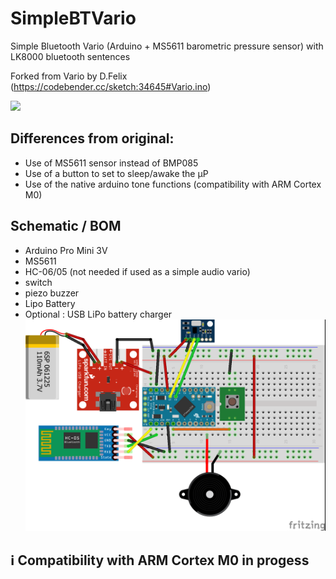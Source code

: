 # SimpleBTVario
Simple Bluetooth Vario (Arduino + MS5611 barometric pressure sensor) with LK8000 bluetooth sentences

Forked from Vario by D.Felix (https://codebender.cc/sketch:34645#Vario.ino)

<a href="https://drive.google.com/uc?export=view&id=1Vi6WSBSU8t0mJlr0S6Y0-SK6L4gqkTsE"><img src="https://drive.google.com/uc?export=view&id=1Vi6WSBSU8t0mJlr0S6Y0-SK6L4gqkTsE" width="200" /></a>

## Differences from original:
 + Use of MS5611 sensor instead of BMP085
 + Use of a button to set to sleep/awake the µP
 + Use of the native arduino tone functions (compatibility with ARM Cortex M0)

## Schematic / BOM
 + Arduino Pro Mini 3V
 + MS5611
 + HC-06/05 (not needed if used as a simple audio vario)
 + switch
 + piezo buzzer
 + Lipo Battery
 + Optional : USB LiPo battery charger
![Schema](SimpleBTVario_bb.png#3)

## :information_source: Compatibility with ARM Cortex M0 in progess
